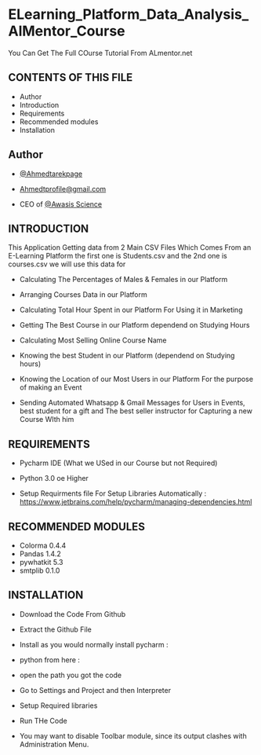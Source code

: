 
# ELearning_Platform_Data_Analysis_AlMentor_Course
You Can Get The Full COurse Tutorial From ALmentor.net 



CONTENTS OF THIS FILE
---------------------
 * Author
 * Introduction
 * Requirements
 * Recommended modules
 * Installation

## Author

- [@Ahmedtarekpage](https://github.com/Ahmedtarekpage)

- Ahmedtprofile@gmail.com 

- CEO of [@Awasis Science](https://www.awasisscience.com)



INTRODUCTION
------------
This Application Getting data from 2 Main CSV Files Which Comes From an E-Learning Platform the first one is Students.csv and the 2nd one is courses.csv 
we will use this data for

 * Calculating The Percentages of Males & Females in our Platform

 * Arranging Courses Data in our Platform
 
 * Calculating Total Hour Spent in our Platform For Using it in Marketing

 * Getting The Best Course in our Platform dependend on Studying Hours

 * Calculating Most Selling Online Course Name
 
 * Knowing the best Student in our Platform (dependend on Studying hours)

 * Knowing the Location of our Most Users in our Platform For the purpose of making an Event

 * Sending Automated Whatsapp & Gmail Messages for Users in Events, best student for a gift and The best seller instructor for Capturing a new Course WIth him

REQUIREMENTS
------------

 * Pycharm IDE (What we USed in our Course but not Required)

 * Python 3.0 oe Higher
 
 * Setup Requirments file For Setup Libraries Automatically : https://www.jetbrains.com/help/pycharm/managing-dependencies.html

RECOMMENDED MODULES
-------------------

 * Colorma 0.4.4
 * Pandas 1.4.2
 * pywhatkit 5.3
 * smtplib 0.1.0 

INSTALLATION
------------
 
 * Download the Code From Github
 * Extract the Github File
 * Install as you would normally install pycharm : 
 * python from here : 
 * open the path you got the code
 * Go to Settings and Project and then Interpreter
 * Setup Required libraries 
 * Run THe Code

 * You may want to disable Toolbar module, since its output clashes with
   Administration Menu.



   

